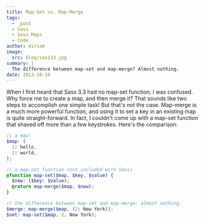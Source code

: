 ```yaml
---
title: Map-Set vs. Map-Merge
tags:
  - _post
  - Sass
  - Sass Maps
  - Code
author: miriam
image:
  src: blog/sass33.jpg
summary: |
  The difference between map-set and map-merge? Almost nothing.
date: 2013-10-19
---
```


When I first heard that Sass 3.3 had no map-set function, I was
confused. Why force me to create a map, and then merge it? That sounds
like two steps to accomplish one simple task! But that's not the case.
Map-merge is a much more powerful function, and using it to set a key in
an existing map is quite straight-forward. In fact, I couldn't come up
with a map-set function that shaved off more than a few keystrokes.
Here's the comparison:

```scss
// a map!
$map: (
  1: hello,
  2: world,
);

// a map-set function (not included with Sass)
@function map-set($map, $key, $value) {
  $new: ($key: $value);
  @return map-merge($map, $new);
}

// the difference between map-set and map-merge: almost nothing.
$merge: map-merge($map, (2: New York));
$set: map-set($map, 2, New York);
```
